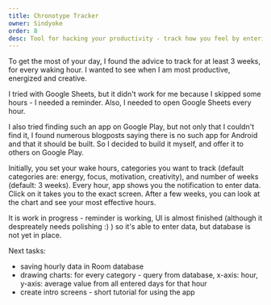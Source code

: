 ```yaml
---
title: Chronotype Tracker
owner: Sindyoke
order: 8
desc: Tool for hacking your productivity - track how you feel by entering your estimates by hour, get summarized data after a few weeks, and find your most productive hours. Especially useful for freelancers.
---
```


To get the most of your day, I found the advice to track for at least 3 weeks, for every waking hour. I wanted to see when I am most productive, energized and creative.

I tried with Google Sheets, but it didn't work for me because I skipped some hours - I needed a reminder. Also, I needed to open Google Sheets every hour.

I also tried finding such an app on Google Play, but not only that I couldn't find it, I found numerous blogposts saying there is no such app for Android and that it should be built. So I decided to build it myself, and offer it to others on Google Play.

Initially, you set your wake hours, categories you want to track (default categories are: energy, focus, motivation, creativity), and number of weeks (default: 3 weeks). Every hour, app shows you the notification to enter data. Click on it takes you to the exact screen. After a few weeks, you can look at the chart and see your most effective hours.

It is work in progress - reminder is working, UI is almost finished (although it despreately needs polishing :) ) so it's able to enter data, but database is not yet in place.

Next tasks:
- saving hourly data in Room database
- drawing charts: for every category - query from database, x-axis: hour, y-axis: average value from all entered days for that hour
- create intro screens - short tutorial for using the app